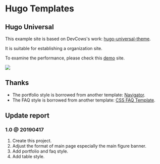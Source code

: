 # Hugo Templates

## Hugo Universal

This example site is based on DevCows's work: [hugo-universal-theme](https://github.com/devcows/hugo-universal-theme).

It is suitable for establishing a organization site.

To examine the performance, please check this [demo][demo] site.

![][example-demo]

## Thanks

* The portfolio style is borrowed from another template: [Navigator][sty-portfolio].
* The FAQ style is borrowed from another template: [CSS FAQ Template][sty-faq].

## Update report

### 1.0 @ 20190417

1. Create this project.
2. Adjust the format of main page especially the main figure banner.
3. Add portfolio and faq style.
4. Add table style.

[example-demo]:https://github.com/cainmagi/hugo-templates/raw/master/display/hugo-nuo.png
[demo]:https://themes.gohugo.io/theme/hugo-universal-theme/
[sty-faq]:https://codyhouse.co/gem/css-faq-template
[sty-portfolio]:https://themes.gohugo.io/theme/navigator-hugo/en